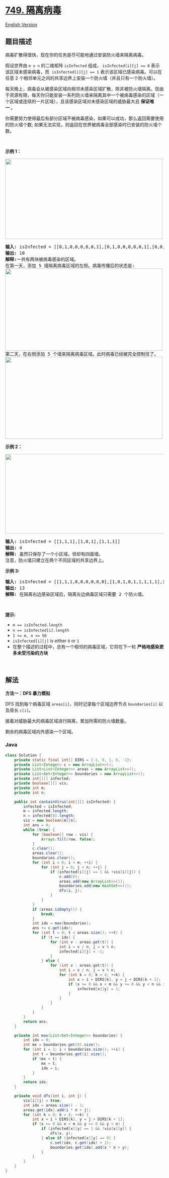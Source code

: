 # [749. 隔离病毒](https://leetcode.cn/problems/contain-virus)

[English Version](/solution/0700-0799/0749.Contain%20Virus/README_EN.md)

## 题目描述

<!-- 这里写题目描述 -->

<p>病毒扩散得很快，现在你的任务是尽可能地通过安装防火墙来隔离病毒。</p>

<p>假设世界由&nbsp;<code>m x n</code>&nbsp;的二维矩阵&nbsp;<code>isInfected</code>&nbsp;组成，&nbsp;<code>isInfected[i][j] == 0</code>&nbsp;表示该区域未感染病毒，而 &nbsp;<code>isInfected[i][j] == 1</code>&nbsp;表示该区域已感染病毒。可以在任意 2 个相邻单元之间的共享边界上安装一个防火墙（并且只有一个防火墙）。</p>

<p>每天晚上，病毒会从被感染区域向相邻未感染区域扩散，除非被防火墙隔离。现由于资源有限，每天你只能安装一系列防火墙来隔离其中一个被病毒感染的区域（一个区域或连续的一片区域），且该感染区域对未感染区域的威胁最大且 <strong>保证唯一&nbsp;</strong>。</p>

<p>你需要努力使得最后有部分区域不被病毒感染，如果可以成功，那么返回需要使用的防火墙个数; 如果无法实现，则返回在世界被病毒全部感染时已安装的防火墙个数。</p>

<p>&nbsp;</p>

<p><strong>示例 1：</strong></p>

<p><img src="https://fastly.jsdelivr.net/gh/doocs/leetcode@main/solution/0700-0799/0749.Contain%20Virus/images/virus11-grid.jpg" style="height: 255px; width: 500px;" /></p>

<pre>
<strong>输入:</strong> isInfected = [[0,1,0,0,0,0,0,1],[0,1,0,0,0,0,0,1],[0,0,0,0,0,0,0,1],[0,0,0,0,0,0,0,0]]
<strong>输出:</strong> 10
<strong>解释:</strong>一共有两块被病毒感染的区域。
在第一天，添加 5 墙隔离病毒区域的左侧。病毒传播后的状态是:
<img src="https://fastly.jsdelivr.net/gh/doocs/leetcode@main/solution/0700-0799/0749.Contain%20Virus/images/virus12edited-grid.jpg" style="height: 261px; width: 500px;" />
第二天，在右侧添加 5 个墙来隔离病毒区域。此时病毒已经被完全控制住了。
<img src="https://fastly.jsdelivr.net/gh/doocs/leetcode@main/solution/0700-0799/0749.Contain%20Virus/images/virus13edited-grid.jpg" style="height: 261px; width: 500px;" />
</pre>

<p><strong>示例 2：</strong></p>

<p><img src="https://fastly.jsdelivr.net/gh/doocs/leetcode@main/solution/0700-0799/0749.Contain%20Virus/images/virus2-grid.jpg" style="height: 253px; width: 653px;" /></p>

<pre>
<strong>输入:</strong> isInfected = [[1,1,1],[1,0,1],[1,1,1]]
<strong>输出:</strong> 4
<strong>解释:</strong> 虽然只保存了一个小区域，但却有四面墙。
注意，防火墙只建立在两个不同区域的共享边界上。
</pre>

<p><strong>示例&nbsp;3:</strong></p>

<pre>
<strong>输入:</strong> isInfected = [[1,1,1,0,0,0,0,0,0],[1,0,1,0,1,1,1,1,1],[1,1,1,0,0,0,0,0,0]]
<strong>输出:</strong> 13
<strong>解释:</strong> 在隔离右边感染区域后，隔离左边病毒区域只需要 2 个防火墙。
</pre>

<p>&nbsp;</p>

<p><strong>提示:</strong></p>

<ul>
	<li><code>m ==&nbsp;isInfected.length</code></li>
	<li><code>n ==&nbsp;isInfected[i].length</code></li>
	<li><code>1 &lt;= m, n &lt;= 50</code></li>
	<li><code>isInfected[i][j]</code>&nbsp;is either&nbsp;<code>0</code>&nbsp;or&nbsp;<code>1</code></li>
	<li>在整个描述的过程中，总有一个相邻的病毒区域，它将在下一轮 <strong>严格地感染更多未受污染的方块</strong>&nbsp;</li>
</ul>

<p>&nbsp;</p>

## 解法

**方法一：DFS 暴力模拟**

DFS 找到每个病毒区域 `areas[i]`，同时记录每个区域边界节点 `boundaries[i]` 以及周长 `c[i]`。

接着对威胁最大的病毒区域进行隔离，累加所需的防火墙数量。

剩余的病毒区域向外感染一个区域。

### **Java**

```java
class Solution {
    private static final int[] DIRS = {-1, 0, 1, 0, -1};
    private List<Integer> c = new ArrayList<>();
    private List<List<Integer>> areas = new ArrayList<>();
    private List<Set<Integer>> boundaries = new ArrayList<>();
    private int[][] infected;
    private boolean[][] vis;
    private int m;
    private int n;

    public int containVirus(int[][] isInfected) {
        infected = isInfected;
        m = infected.length;
        n = infected[0].length;
        vis = new boolean[m][n];
        int ans = 0;
        while (true) {
            for (boolean[] row : vis) {
                Arrays.fill(row, false);
            }
            c.clear();
            areas.clear();
            boundaries.clear();
            for (int i = 0; i < m; ++i) {
                for (int j = 0; j < n; ++j) {
                    if (infected[i][j] == 1 && !vis[i][j]) {
                        c.add(0);
                        areas.add(new ArrayList<>());
                        boundaries.add(new HashSet<>());
                        dfs(i, j);
                    }
                }
            }
            if (areas.isEmpty()) {
                break;
            }
            int idx = max(boundaries);
            ans += c.get(idx);
            for (int t = 0; t < areas.size(); ++t) {
                if (t == idx) {
                    for (int v : areas.get(t)) {
                        int i = v / n, j = v % n;
                        infected[i][j] = -1;
                    }
                } else {
                    for (int v : areas.get(t)) {
                        int i = v / n, j = v % n;
                        for (int k = 0; k < 4; ++k) {
                            int x = i + DIRS[k], y = j + DIRS[k + 1];
                            if (x >= 0 && x < m && y >= 0 && y < n && infected[x][y] == 0) {
                                infected[x][y] = 1;
                            }
                        }
                    }
                }
            }
        }
        return ans;
    }

    private int max(List<Set<Integer>> boundaries) {
        int idx = 0;
        int mx = boundaries.get(0).size();
        for (int i = 1; i < boundaries.size(); ++i) {
            int t = boundaries.get(i).size();
            if (mx < t) {
                mx = t;
                idx = i;
            }
        }
        return idx;
    }

    private void dfs(int i, int j) {
        vis[i][j] = true;
        int idx = areas.size() - 1;
        areas.get(idx).add(i * n + j);
        for (int k = 0; k < 4; ++k) {
            int x = i + DIRS[k], y = j + DIRS[k + 1];
            if (x >= 0 && x < m && y >= 0 && y < n) {
                if (infected[x][y] == 1 && !vis[x][y]) {
                    dfs(x, y);
                } else if (infected[x][y] == 0) {
                    c.set(idx, c.get(idx) + 1);
                    boundaries.get(idx).add(x * n + y);
                }
            }
        }
    }
}
```
